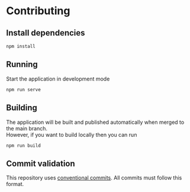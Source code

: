 # Contributing

## Install dependencies

```
npm install
```

## Running

Start the application in development mode
```
npm run serve
```

## Building 

The application will be built and published automatically when merged to the main branch.  
However, if you want to build locally then you can run
```
npm run build
```

## Commit validation

This repository uses [conventional commits](https://www.conventionalcommits.org/en/v1.0.0/). All commits must follow this format.
